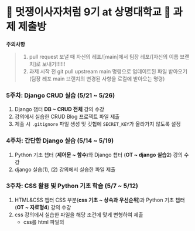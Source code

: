 # 🦁 멋쟁이사자처럼 9기 at 상명대학교 🦁 과제 제출방

**주의사항**
> 1. pull request 보낼 때 자신의 레포/[main]에서 팀장 레포/[자신의 이름 브랜치]로 보내기!!!!!!
> 2. 과제 시작 전 git pull upstream main 명령으로 업데이트된 파일 받아오기 (팀장 레포 main 브랜치의 변경된 사항을 로컬에 받아오는 명령)

### 5주차: Django CRUD 실습 (5/21 ~ 5/26)
1. Django 챕터 **DB ~ CRUD 전체** 강의 수강
2. 강의에서 실습한 CRUD Blog 프로젝트 파일 제출
3. 제출 시 `.gitignore` 파일 생성 및 깃헙에 `SECRET_KEY`가 올라가지 않도록 설정

### 4주차: 간단한 Django 실습 (5/14 ~ 5/19)
1. Python 기초 챕터 (**제어문 ~ 함수**)와 Django 챕터 (**OT ~ django 실습2**) 강의 수강
2. django 실습(1), (2) 강의에서 실습한 파일 제출

### 3주차: CSS 활용 및 Python 기초 학습 (5/7 ~ 5/12)
1. HTML&CSS 챕터 CSS 부분(**css 기초 ~ 상속과 우선순위**)과 Python 기초 챕터 (**OT ~ 자료형4**) 강의 수강
2. css 강의에서 실습한 파일을 해당 조건에 맞게 변형하여 제출
   - css를 html 파일의 <style> 태그 안에 작성하는 것이 아닌 css 파일에 작성 후 html 파일과 연결
   - 페이지 크기를 아무리 축소하고 확대해도 footer가 밑에 유지되도록 설정

### 2주차: HTML 활용 및 Bootstrap 적용 (4/27 ~ 5/5)
1. HTML&CSS 챕터 HTML 부분(**Intro ~ 폼 태그**)과 **Bootstrap** 강의 수강
2. 공유드린 예시를 참고하여 자신만의 자기소개 페이지 생성 (형식 없이 자유롭게 만들어주세요😎)
3. 단, Bootstrap 둘러보기 및 적용은 필수!!!! 

### 1주차: 웹 기초 정리 및 Github 기초 (3/29 ~ 4/7)
1. 웹 기초 챕터 전체(**OT ~ Github 배포**)와 Django 챕터(**Git 사용법**) 강의 수강
2. 강의 내용을 파일에 정리 (.txt 혹은 .md 등 파일 형식 자유)
3. 자신의 Github 계정에 repository 생성 후 파일 올리기 (레포 이름 자유롭게 설정)

---
## 과제 제출을 위한 최초 설정
**1. 팀장 레포 fork**   
   : 자신의 레포에 fork 뜬 레포 자동 생성   
   
**2. `git clone [fork 뜬 자신의 레포 주소]`**   
   : fork 뜬 자신의 레포 파일을 로컬에 생성하는 명령   
   
**3. `git remote add upstream [팀장 레포 주소]`**   
   : 과제 시작 전 팀장 레포의 업데이트된 파일들을 받아오기 위해 팀장 레포를 연결하는 명령

---

## 다른 팀 레포 놀러가기🏄‍♂️

[경은팀](https://github.com/GyeongEun-Kim/Likelion-9th-HW) [어진팀](https://github.com/mingmeng030/Likelion-9th-homework)
[현빈팀](https://github.com/myunbongs/LikeLion_9_HW)